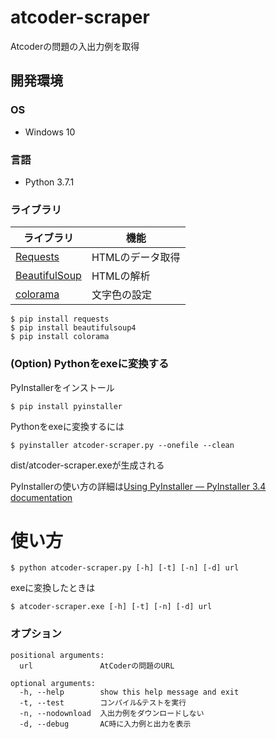 # atcoder-scraper

Atcoderの問題の入出力例を取得

## 開発環境

### OS
- Windows 10

### 言語
- Python 3.7.1

### ライブラリ

|ライブラリ|機能|
|---|---|
|[Requests](http://docs.python-requests.org/en/master/)|HTMLのデータ取得|
|[BeautifulSoup](https://www.crummy.com/software/BeautifulSoup/bs4/doc/)|HTMLの解析|
|[colorama](https://pypi.org/project/colorama/)|文字色の設定|

```
$ pip install requests
$ pip install beautifulsoup4
$ pip install colorama
```

### (Option) Pythonをexeに変換する
PyInstallerをインストール
```
$ pip install pyinstaller
```
Pythonをexeに変換するには
```
$ pyinstaller atcoder-scraper.py --onefile --clean
```
dist/atcoder-scraper.exeが生成される

PyInstallerの使い方の詳細は[Using PyInstaller — PyInstaller 3.4 documentation](https://pyinstaller.readthedocs.io/en/stable/usage.html)

# 使い方

```
$ python atcoder-scraper.py [-h] [-t] [-n] [-d] url
```
exeに変換したときは
```
$ atcoder-scraper.exe [-h] [-t] [-n] [-d] url
```

### オプション
```
positional arguments:
  url               AtCoderの問題のURL

optional arguments:
  -h, --help        show this help message and exit
  -t, --test        コンパイル&テストを実行
  -n, --nodownload  入出力例をダウンロードしない
  -d, --debug       AC時に入力例と出力を表示
```